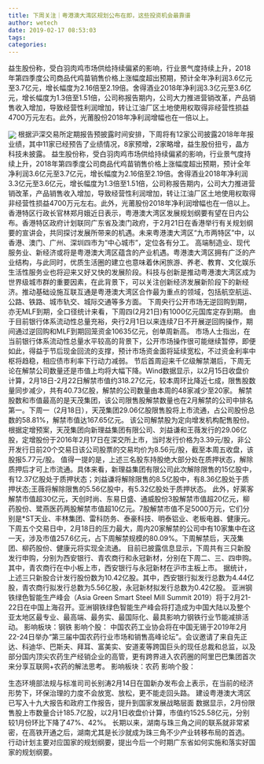```yaml
---
title: 下周关注｜粤港澳大湾区规划公布在即，这些投资机会最靠谱
author: wetech
date: 2019-02-17 08:53:03
tags: 
categories: 
---
```

益生股份称，受白羽肉鸡市场供给持续偏紧的影响，行业景气度持续上升，2018年第四季度公司商品代鸡苗销售价格上涨幅度超出预期，预计全年净利润3.6亿元至3.7亿元，增长幅度为2.16倍至2.19倍。舍得酒业2018年净利润3.3亿元至3.6亿元，增长幅度为1.3倍至1.51倍，公司称报告期内，公司大力推进营销改革，产品销售收入增加，导致经营性利润增加，转让江油厂区土地使用权取得非经营性损益4700万元左右。此外，光莆股份2018年净利润增幅也在一倍以上。
<!-- more -->
<img align="center" border="0" src="https://imgcdn.yicai.com/uppics/images/2019/02/bb4129a6f0766677d4dcc04007eb41a5.jpg" />
根据沪深交易所定期报告预披露时间安排，下周将有12家公司披露2018年年报业绩，其中11家已经预告了业绩情况，8家预增，2家略增，益生股份扭亏，晶方科技未披露。
益生股份称，受白羽肉鸡市场供给持续偏紧的影响，行业景气度持续上升，2018年第四季度公司商品代鸡苗销售价格上涨幅度超出预期，预计全年净利润3.6亿元至3.7亿元，增长幅度为2.16倍至2.19倍。舍得酒业2018年净利润3.3亿元至3.6亿元，增长幅度为1.3倍至1.51倍，公司称报告期内，公司大力推进营销改革，产品销售收入增加，导致经营性利润增加，转让江油厂区土地使用权取得非经营性损益4700万元左右。此外，光莆股份2018年净利润增幅也在一倍以上。
香港特区行政长官林郑月娥近日表示，粤港澳大湾区发展规划纲要有望在日内公布。香港特区政府计划联同广东省及澳门政府，于2月21日在香港举行有关规划纲要的宣讲会，共同探讨发展所带来的机遇。未来粤港澳大湾区“九市两特区”中，以香港、澳门、广州、深圳四市为“中心城市”，定位各有分工。
高端制造业、现代服务业、新经济或将是粤港澳大湾区蕴含的产业机遇。粤港澳大湾区拥有广泛的产业结构，与此同时，优质生活圈的建立也意味着休闲旅游、养老、教育、文化娱乐生活性服务业也将迎来又好又快的发展阶段。科技与创新是推动粤港澳大湾区成为世界级城市群的重要因素，在此背景下，可以关注创新经济发展新阶段下的新经济。推动基础设施互联互通是粤港澳大湾区合作最为重点的领域，包括航空航运、公路、铁路、城市轨交、城际交通等多方面。
下周央行公开市场无逆回购到期，亦无MLF到期，全口径统计来看，下周四(2月21日)有1000亿元国库定存到期。
由于目前银行体系流动性总量充裕，央行2月1日以来连续7日不开展逆回购操作，期间通过逆回购和MLF到期回笼资金10635亿元，创单周新高。
市场人士指出，在当前银行体系流动性总量水平较高的背景下，公开市场操作很可能继续暂停，即便如此，得益于节后现金回流的支撑，预计市场资金面将延续宽松，不过资金利率中枢将趋稳，相应债市利率下行动力减弱。
节后首周迎来千亿级解禁潮后，下周无论在解禁公司数量还是市值上均将大幅下降。Wind数据显示，以2月15日收盘价计算，2月18日-2月22日解禁市值约318.27亿元，较本周环比降近七成，限售股数量同步减少，共有40.73亿股，解禁的公司数量由本周的48家减少至20家。
解禁股数和市值最高的是天茂集团，该公司限售股解禁数量也在2月解禁的公司中排名第一。下周一（2月18日），天茂集团29.06亿股限售股将上市流通，占公司股份总数的58.81%，解禁市值达167.65亿元。
该公司解禁股为定向增发机构配售股份。根据定增预案，天茂集团向新理益集团有限公司、刘益谦和王薇发行的29.06亿股，定增股份于2016年2月17日在深交所上市，当时发行价格为3.39元/股，非公开发行日前20个交易日该公司股票的交易均价为8.56元/股，截至本周五收盘，该股报5.77元/股。
值得一提的是，上述三名股东持股绝大部分处在质押状态，解除质押后才可上市流通。具体来看，新理益集团有限公司此次解除限售的15亿股中，有12.37亿股处于质押状态；刘益谦将解除限售的8.5亿股中，有8.36亿股处于质押状态;王薇将解除限售的5.56亿股中，有5.32亿股处于质押状态。
此外，好莱客解禁市值超30亿元，天创时尚、东易日盛、通威股份3股解禁市值超20亿元，柳药股份、鹭燕医药两股解禁市值超10亿元。7股解禁市值不足5000万元，它们分别是*ST天业、丰林集团、雷科防务、泰豪科技、明泰铝业、老板电器、健康元。
下周五个交易日中，2月18日的压力最大，周内20家解禁的公司中有10家集中在这一天，涉及市值257.6亿元，占下周解禁规模的80.09%。下周解禁后，天茂集团、柳药股份、健康元将实现全流通。
目前已披露信息显示，下周共有三只新股发行申购，分别为西安银行、青农商行和永冠新材，分别在下周二、三、四申购。其中，青农商行在中小板上市，西安银行与永冠新材在沪市主板上市。
据统计，上述三只新股合计发行股份数为10.42亿股。其中，西安银行拟发行总数为4.44亿股，青农商行拟发行总数为5.56亿股，永冠新材拟发行总数为0.42亿股。
亚洲钢铁绿色智能生产峰会（Asia Green Smart Steel Mill Summit 2019）将于2月21-22日在中国上海召开。亚洲钢铁绿色智能生产峰会将打造成为中国大陆以及整个亚太地区最专业、最高端、最务实、最国际化、最具影响力钢铁行业节能减排活动。
影响板块：钢铁
影响个股：
中国农药工业协会将在中国无锡于2019年2月22-24日举办“第三届中国农药行业市场和销售高峰论坛”。会议邀请了来自先正达、科迪华、巴斯夫、拜耳、富美实、安道麦等跨国巨头的现任总裁和总监，以及部分国内顶尖农药生产经销企业的高管，更有跨界进入农药圈的阿里巴巴集团首次来分享互联网+农药的解法思考。
影响板块：农药
影响个股：
 
 
生态环境部法规与标准司司长别涛2月14日在国新办发布会上表示，在当前的经济形势下，环保治理的力度不会放宽、放松，更不能走回头路。
建设粤港澳大湾区已写入十九大报告和政府工作报告，提升到国家发展战略层面
数据显示，2月份限售股上市数量合计185.7亿股，以2月1日收盘价计算，市值约1525.58亿元，分别较1月份环比下降了47%、42%。
长期以来，湖南与珠三角之间的联系就非常紧密，在高铁开通之后，湖南尤其是长沙就成为珠三角不少产业转移布局的首选。
行动计划主要对应国家的规划纲要，提出今后一个时期广东省如何实施和落实好国家的规划纲要。
